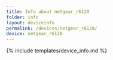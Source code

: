 ```yaml
---
title: Info about netgear_r6120
folder: info
layout: deviceinfo
permalink: /devices/netgear_r6120/
device: netgear_r6120
---
```

{% include templates/device_info.md %}
